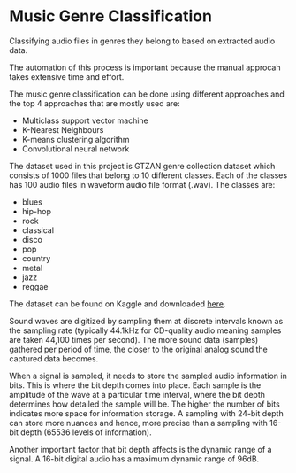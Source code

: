 
# Music Genre Classification

Classifying audio files in genres they belong to based on extracted audio data. 

The automation of this process is important because the manual approcah takes extensive time and effort.

The music genre classification can be done using different approaches and the top 4 approaches that are mostly used are: 
- Multiclass support vector machine
- K-Nearest Neighbours
- K-means clustering algorithm
- Convolutional neural network

The dataset used in this project is GTZAN genre collection dataset which consists of 1000 files that belong to 10 different classes. Each of the classes has 100 audio files in waveform audio file format (.wav). The classes are:
- blues 
- hip-hop
- rock
- classical
- disco
- pop
- country
- metal
- jazz
- reggae

The dataset can be found on Kaggle and downloaded [here](https://www.kaggle.com/datasets/andradaolteanu/gtzan-dataset-music-genre-classification).

Sound waves are digitized by sampling them at discrete intervals known as the sampling rate (typically 44.1kHz for CD-quality audio meaning samples are taken 44,100 times per second). The more sound data (samples) gathered per period of time, the closer to the original analog sound the captured data becomes.

When a signal is sampled, it needs to store the sampled audio information in bits. This is where the bit depth comes into place. Each sample is the amplitude of the wave at a particular time interval, where the bit depth determines how detailed the sample will be. The higher the number of bits indicates more space for information storage. A sampling with 24-bit depth can store more nuances and hence, more precise than a sampling with 16-bit depth (65536 levels of information).

Another important factor that bit depth affects is the dynamic range of a signal. A 16-bit digital audio has a maximum dynamic range of 96dB.



